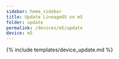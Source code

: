 ```yaml
---
sidebar: home_sidebar
title: Update LineageOS on m5
folder: update
permalink: /devices/m5/update
device: m5
---
```

{% include templates/device_update.md %}
